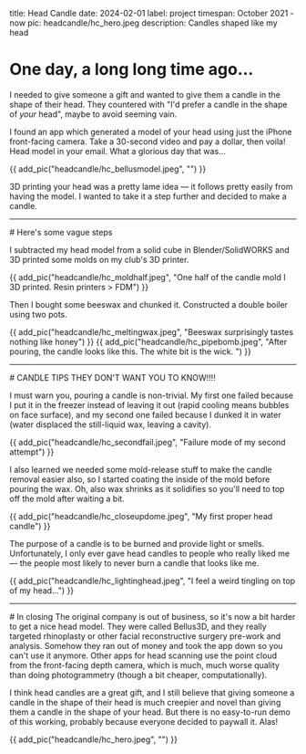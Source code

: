 title: Head Candle
date: 2024-02-01
label: project
timespan: October 2021 - now
pic: headcandle/hc_hero.jpeg
description: Candles shaped like my head

# One day, a long long time ago...
I needed to give someone a gift and wanted to give them a candle in the shape of their head. They countered with "I'd prefer a candle in the shape of *your* head", maybe to avoid seeming vain.

I found an app which generated a model of your head using just the iPhone front-facing camera. Take a 30-second video and pay a dollar, then voila! Head model in your email. What a glorious day that was...

{{ add_pic("headcandle/hc_bellusmodel.jpeg", "") }}

3D printing your head was a pretty lame idea — it follows pretty easily from having the model. I wanted to take it a step further and decided to make a candle. 

<hr>
# Here's some vague steps

I subtracted my head model from a solid cube in Blender/SolidWORKS and 3D printed some molds on my club's 3D printer. 


{{ add_pic("headcandle/hc_moldhalf.jpeg", "One half of the candle mold I 3D printed. Resin printers > FDM") }}


Then I bought some beeswax and chunked it. Constructed a double boiler using two pots. 

{{ add_pic("headcandle/hc_meltingwax.jpeg", "Beeswax surprisingly tastes nothing like honey") }}
{{ add_pic("headcandle/hc_pipebomb.jpeg", "After pouring, the candle looks like this. The white bit is the wick. ") }}

<hr>
# CANDLE TIPS THEY DON'T WANT YOU TO KNOW!!!!

I must warn you, pouring a candle is non-trivial. My first one failed because I put it in the freezer instead of leaving it out (rapid cooling means bubbles on face surface), and my second one failed because I dunked it in water (water displaced the still-liquid wax, leaving a cavity). 


{{ add_pic("headcandle/hc_secondfail.jpeg", "Failure mode of my second attempt") }}

I also learned we needed some mold-release stuff to make the candle removal easier also, so I started coating the inside of the mold before pouring the wax. Oh, also wax shrinks as it solidifies so you'll need to top off the mold after waiting a bit. 

{{ add_pic("headcandle/hc_closeupdome.jpeg", "My first proper head candle") }}

The purpose of a candle is to be burned and provide light or smells. Unfortunately, I only ever gave head candles to people who really liked me — the people most likely to never burn a candle that looks like me. 

{{ add_pic("headcandle/hc_lightinghead.jpeg", "I feel a weird tingling on top of my head...") }}

<hr>
# In closing
The original company is out of business, so it's now a bit harder to get a nice head model. They were called Bellus3D, and they really targeted rhinoplasty or other facial reconstructive surgery pre-work and analysis. Somehow they ran out of money and took the app down so you can't use it anymore. Other apps for head scanning use the point cloud from the front-facing depth camera, which is much, much worse quality than doing photogrammetry (though a bit cheaper, computationally). 


I think head candles are a great gift, and I still believe that giving someone a candle in the shape of their head is much creepier and novel than giving them a candle in the shape of your head. But there is no easy-to-run demo of this working, probably because everyone decided to paywall it. Alas!

{{ add_pic("headcandle/hc_hero.jpeg", "") }}
